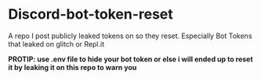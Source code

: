# Discord-bot-token-reset
A repo I post publicly leaked tokens on so they reset. Especially Bot Tokens that leaked on glitch or Repl.it

**PROTIP: use .env file to hide your bot token or else i will ended up to reset it by leaking it on this repo to warn you**
